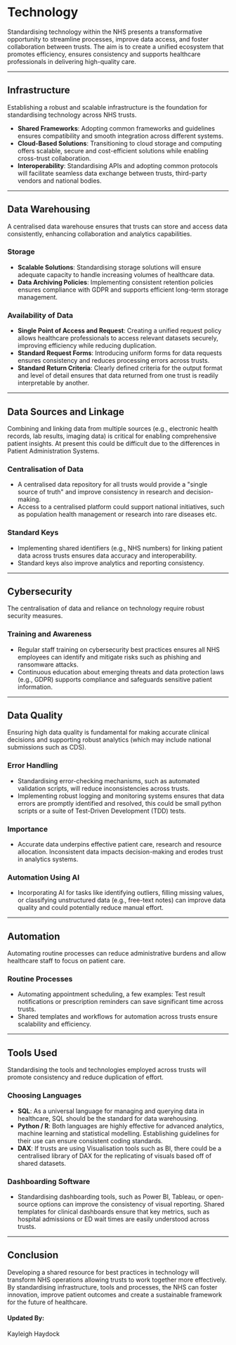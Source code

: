 # Technology 

Standardising technology within the NHS presents a transformative opportunity to streamline processes, improve data access, and foster collaboration between trusts. The aim is to create a unified ecosystem that promotes efficiency, ensures consistency and supports healthcare professionals in delivering high-quality care.

---

## Infrastructure

Establishing a robust and scalable infrastructure is the foundation for standardising technology across NHS trusts.

- **Shared Frameworks**: Adopting common frameworks and guidelines ensures compatibility and smooth integration across different systems.
- **Cloud-Based Solutions**: Transitioning to cloud storage and computing offers scalable, secure and cost-efficient solutions while enabling cross-trust collaboration.
- **Interoperability**: Standardising APIs and adopting common protocols will facilitate seamless data exchange between trusts, third-party vendors and national bodies.

---

## Data Warehousing

A centralised data warehouse ensures that trusts can store and access data consistently, enhancing collaboration and analytics capabilities.

### Storage

- **Scalable Solutions**: Standardising storage solutions will ensure adequate capacity to handle increasing volumes of healthcare data.
- **Data Archiving Policies**: Implementing consistent retention policies ensures compliance with GDPR and supports efficient long-term storage management.

### Availability of Data

- **Single Point of Access and Request**: Creating a unified request policy allows healthcare professionals to access relevant datasets securely, improving efficiency while reducing duplication.
- **Standard Request Forms**: Introducing uniform forms for data requests ensures consistency and reduces processing errors across trusts.
- **Standard Return Criteria**: Clearly defined criteria for the output format and level of detail ensures that data returned from one trust is readily interpretable by another.

---

## Data Sources and Linkage

Combining and linking data from multiple sources (e.g., electronic health records, lab results, imaging data) is critical for enabling comprehensive patient insights. At present this could be difficult due to the differences in Patient Administration Systems.

### Centralisation of Data

- A centralised data repository for all trusts would provide a "single source of truth" and improve consistency in research and decision-making.
- Access to a centralised platform could support national initiatives, such as population health management or research into rare diseases etc.

### Standard Keys

- Implementing shared identifiers (e.g., NHS numbers) for linking patient data across trusts ensures data accuracy and interoperability.
- Standard keys also improve analytics and reporting consistency.

---

## Cybersecurity

The centralisation of data and reliance on technology require robust security measures.

### Training and Awareness

- Regular staff training on cybersecurity best practices ensures all NHS employees can identify and mitigate risks such as phishing and ransomware attacks.
- Continuous education about emerging threats and data protection laws (e.g., GDPR) supports compliance and safeguards sensitive patient information.

---

## Data Quality

Ensuring high data quality is fundamental for making accurate clinical decisions and supporting robust analytics (which may include national submissions such as CDS).

### Error Handling

- Standardising error-checking mechanisms, such as automated validation scripts, will reduce inconsistencies across trusts.
- Implementing robust logging and monitoring systems ensures that data errors are promptly identified and resolved, this could be small python scripts or a suite of Test-Driven Development (TDD) tests.

### Importance

- Accurate data underpins effective patient care, research and resource allocation. Inconsistent data impacts decision-making and erodes trust in analytics systems.

### Automation Using AI

- Incorporating AI for tasks like identifying outliers, filling missing values, or classifying unstructured data (e.g., free-text notes) can improve data quality and could potentially reduce manual effort.

---

## Automation

Automating routine processes can reduce administrative burdens and allow healthcare staff to focus on patient care.

### Routine Processes

- Automating appointment scheduling, a few examples: Test result notifications or prescription reminders can save significant time across trusts.
- Shared templates and workflows for automation across trusts ensure scalability and efficiency.

---

## Tools Used

Standardising the tools and technologies employed across trusts will promote consistency and reduce duplication of effort.

### Choosing Languages

- **SQL**: As a universal language for managing and querying data in healthcare, SQL should be the standard for data warehousing.
- **Python / R**: Both languages are highly effective for advanced analytics, machine learning and statistical modelling. Establishing guidelines for their use can ensure consistent coding standards.
- **DAX**: If trusts are using Visualisation tools such as BI, there could be a centralised library of DAX for the replicating of visuals based off of shared datasets.

### Dashboarding Software

- Standardising dashboarding tools, such as Power BI, Tableau, or open-source options can improve the consistency of visual reporting. Shared templates for clinical dashboards ensure that key metrics, such as hospital admissions or ED wait times are easily understood across trusts.

---

## Conclusion

Developing a shared resource for best practices in technology will transform NHS operations allowing trusts to work together more effectively. By standardising infrastructure, tools and processes, the NHS can foster innovation, improve patient outcomes and create a sustainable framework for the future of healthcare.

#### Updated By:
Kayleigh Haydock
